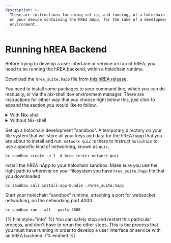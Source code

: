 ```yaml
---
description: >-
  These are instructions for doing set up, and running, of a holochain runtime
  on your device containing the hREA hApp, for the sake of a development
  environment.
---
```


# Running hREA Backend

Before trying to develop a user interface or service on top of hREA, you need to be running the hREA backend, within a holochain runtime.



Download the `hrea_suite.happ` file from [this hREA release](https://github.com/h-REA/hREA/releases/tag/happ-0.0.1-alpha.7).



You need to install some packages to your command line, which you can do manually, or via the nix-shell dev environment manager. There are instructions for either way that you choose right below this, just click to expand the section you would like to follow.

<details>

<summary>With Nix-shell</summary>

If you have nix-shell installed already, or install it now, you can follow these instructions in order to utilize the command line utilities that you need to proceed, such as `holochain` `hc` and `lair-keystore`.&#x20;

In your project folder, create a file called `default.nix`.&#x20;

Add these contents to that file:

```
let
  holonixRev = "c7a0b2c75480d429d570c94909cec3210280ad4c";

  holonixPath = builtins.fetchTarball "https://github.com/holochain/holonix/archive/${holonixRev}.tar.gz";
  holonix = import (holonixPath) {
    holochainVersionId = "v0_0_143";
  };
  nixpkgs = holonix.pkgs;
in nixpkgs.mkShell {
  inputsFrom = [ holonix.main ];
  packages = with nixpkgs; [
    # :TODO: binaryen, wasm-opt?
    # Additional packages go here
    nodejs-16_x
    nodePackages.pnpm
  ];
}
```

Then, just enter the nix-shell by executing the following command:

`nix-shell .`

Once you are inside that nix-shell, you can verify that you have `hc` on your path by typing `hc --version` and you should see the following printed to your console:

```
holochain_cli 0.0.41
```

You are ready to proceed.

</details>

<details>

<summary>Without Nix-shell</summary>

[Install Rust](https://www.rust-lang.org/tools/install), if you don't have it installed already.

Install the following to your system, via Rusts package manager "cargo".



The following installs a holochain developer tools binary to your system, accessible as the binary `hc` on your system.

```
cargo install holochain_cli --version 0.0.41
```



The following installs the core holochain runtime to your system, accessible as the binary `holochain` on your system. It can be used directly, or implicitly via the `hc sandbox` calls that we make next.

```
cargo install holochain --version 0.0.143
```



The following is the secure private key enclave that `holochain` uses for cryptography. It is available as a binary on your path `lair-keystore`, but `holochain` manages these subprocesses automatically on your behalf.

```bash
cargo install lair_keystore --version 0.0.10
```



</details>



Set up a holochain development "sandbox". A temporary directory on your file system that will store all your keys and data for the hREA happ that you are about to install and run. `network quic` is there to instruct `holochain` to use a specific kind of networking, known as `quic`.

```
hc sandbox create -n 1 -d hrea_tester network quic
```



Install the hREA hApp to your holochain sandbox. Make sure you use the right path to wherever on your filesystem you have `hrea_suite.happ` file that you downloaded.

```
hc sandbox call install-app-bundle ./hrea_suite.happ
```



Start your holochain "sandbox" runtime, attaching a port for websocket networking, on the networking port 4000.&#x20;

```
hc sandbox run --all --ports 4000
```

{% hint style="info" %}
You can safely stop and restart this particular process, and don't have to rerun the other steps. This is the process that you must have running in order to develop a user interface or service with an hREA backend.&#x20;
{% endhint %}


